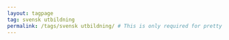 ```yaml
---
layout: tagpage
tag: svensk utbildning
permalink: /tags/svensk utbildning/ # This is only required for pretty links.
---
```

